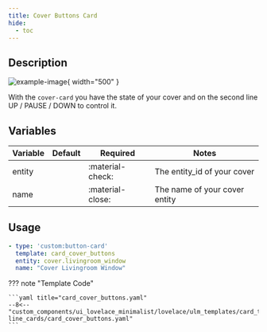 ```yaml
---
title: Cover Buttons Card
hide:
  - toc
---
```

<!-- markdownlint-disable MD046 -->

## Description

![example-image](../../assets/img/ulm_cards/card_cover_buttons.png){ width="500" }

With the `cover-card` you have the state of your cover and on the second line UP / PAUSE / DOWN to control it.

## Variables

| Variable | Default | Required         | Notes             |
|----------|---------|------------------|-------------------|
| entity     |         | :material-check: | The entity_id of your cover |
| name |         | :material-close: | The name of your cover entity |

## Usage

```yaml
- type: 'custom:button-card'
  template: card_cover_buttons
  entity: cover.livingroom_window
  name: "Cover Livingroom Window"
```

??? note "Template Code"

    ```yaml title="card_cover_buttons.yaml"
    --8<-- "custom_components/ui_lovelace_minimalist/lovelace/ulm_templates/card_templates/2-line_cards/card_cover_buttons.yaml"
    ```

